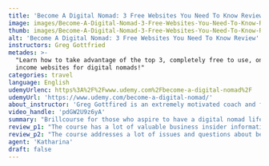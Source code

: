 ```yaml
---
title: 'Become A Digital Nomad: 3 Free Websites You Need To Know Review'
image: images/Become-A-Digital-Nomad-3-Free-Websites-You-Need-To-Know-Review.jpeg
thumb: images/Become-A-Digital-Nomad-3-Free-Websites-You-Need-To-Know-Review.jpeg
alt: 'Become A Digital Nomad: 3 Free Websites You Need To Know Review'
instructors: Greg Gottfried
metades: >-
  "Learn how to take advantage of the top 3, completely free to use, online
  income websites for digital nomads!"
categories: travel
language: English
udemyUrlenc: https%3A%2F%2Fwww.udemy.com%2Fbecome-a-digital-nomad%2F
udemyUrl: 'https://www.udemy.com/become-a-digital-nomad/'
about_instructor: 'Greg Gottfired is an extremely motivated coach and founder. He likes to research the latest topics in the business world. He is always motivated because of his entrepreneurial spirit and his dedication to achieve success.'
video_handle: 'pdGW2U9z6yA'
summary: "Brillcourse for those who aspire to have a digital nomad lifestyle. With a contagious passion for success and enthusistic view in life, students will sure leaarn a lot from this great course."
review_p1: "The course has a lot of valuable business insider information which can be helpful for those who are just starting to do online work. Every information that was present in the course can be applied to practical use. Greg is an extremely motivated person and it shows clearly in his work. He strives to give his students the same mindset and engages with them all the time. There are a lot of tips that were given that can help create passive income."
review_p2: "The course addresses a lot of issues and questions about being a digital nomad. It also highlights the issue of sustainability. Other digital nomads advisors would only go into the fun part, traveling. It is also important to know how to gain the money needed for that and how to make it last and the course did address that part. The course provides a lot of great insight into the life of a digit nomad and actually gives websites that would be useful for those who are dreaming of that lifestyle. There is a lot of interesting content in the course and lots of tidbits to help keep the fun up. The content was delivered clearly and there is a nice learning environment. The instructor also helps keep the morale up with his outlook in life and his passion to help other people to be successful."
agent: 'Katharina'
draft: false
---
```


